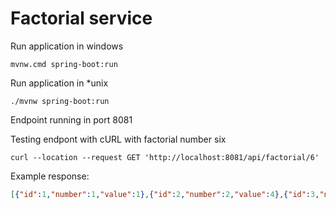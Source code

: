 # Factorial service

Run application in windows

```Shell
mvnw.cmd spring-boot:run
```

Run application in *unix

```Shell
./mvnw spring-boot:run
```

Endpoint running in port 8081

Testing endpont with cURL with factorial number six

```Shell
curl --location --request GET 'http://localhost:8081/api/factorial/6'
```

Example response:

```json
[{"id":1,"number":1,"value":1},{"id":2,"number":2,"value":4},{"id":3,"number":3,"value":18},{"id":4,"number":4,"value":96},{"id":5,"number":5,"value":600},{"id":6,"number":6,"value":4320}]
```